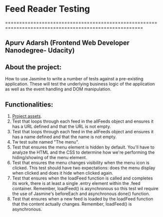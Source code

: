 # Feed Reader Testing
=======================================================================================================
## Apurv Adarsh (Frontend Web Developer Nanodegree- Udacity)



## About the project:

How to use Jasmine to write a number of tests against a pre-existing application. These will test the underlying business logic of the application as well as the event handling and DOM manipulation.


## Functionalities:

1. [Project assets](http://github.com/udacity/frontend-nanodegree-feedreader).
2. Test that loops through each feed in the allFeeds object and ensures it has a URL defined and that the URL is not empty.
3. Test that loops through each feed in the allFeeds object and ensures it has a name defined and that the name is not empty.
4. Tw test suite named "The menu".
5. Test that ensures the menu element is hidden by default. You'll have to analyze the HTML and the CSS to determine how we're performing the hiding/showing of the menu element.
6. Test that ensures the menu changes visibility when the menu icon is clicked. This test should have two expectations: does the menu display when clicked and does it hide when clicked again.
7. Test that ensures when the loadFeed function is called and completes its work, there is at least a single .entry element within the .feed container. Remember, loadFeed() is asynchronous so this test wil require the use of Jasmine's beforeEach and asynchronous done() function.
8. Test that ensures when a new feed is loaded by the loadFeed function that the content actually changes. Remember, loadFeed() is asynchronous.


